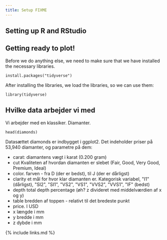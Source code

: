 ```yaml
---
title: Setup FIXME
---
```


## Setting up R and RStudio


## Getting ready to plot!
Before we do anything else, we need to make sure that we have installed the necessary libraries.

```{r installing libraries, eval=F}
install.packages("tidyverse")
```

After installing the libraries, we load the libraries, so we can use them:

```{r}
library(tidyverse)
```

## Hvilke data arbejder vi med

Vi arbejder med en klassiker. Diamanter.

```{r}
head(diamonds)
```

Datasættet diamonds er indbygget i ggplot2. Det indeholder priser på 53,940 diamanter,
og parametre på dem:

- carat: diamantens vægt i karat (0.200 gram)
- cut Kvaliteten af hvordan diamanten er slebet (Fair, Good, Very Good, Premium, Ideal)
- color. farven - fra D (der er bedst), til J (der er dårligst)
- clarity et mål for hvor klar diamanten er. Kategorisk variabel, "I1" (dårligst), "SI2", "SI1", "VS2", "VS1", "VVS2", "VVS1", "IF" (bedst)
- depth total depth percentage (øh? z divideret med middelværdien af x og y)
- table bredden af toppen - relativt til det bredeste punkt
- price. I USD
- x længde i mm
- y bredde i mm
- z dybde i mm


{% include links.md %}
